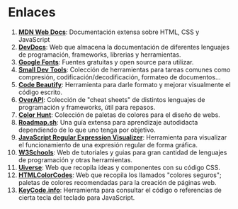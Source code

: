 # Enlaces

1. [__MDN Web Docs__](https://developer.mozilla.org/es/): Documentación extensa sobre HTML, CSS y JavaScript
2. [__DevDocs__](https://devdocs.io/): Web que almacena la documentación de diferentes lenguajes de programación, frameworks, librerias y herramientas.
3. [__Google Fonts__](https://fonts.google.com/): Fuentes gratuitas y open source para utilizar.
4. [__Small Dev Tools__](https://smalldev.tools/): Colección de herramientas para tareas comunes como compresión, codificación/decodificación, formateo de documentos...
5. [__Code Beautify__](https://codebeautify.org/): Herramienta para darle formato y mejorar visualmente el código escrito.
6. [__OverAPI__](https://overapi.com/): Colección de "cheat sheets" de distintos lenguajes de programación y frameworks, útil para repasos.
7. [__Color Hunt__](https://colorhunt.co/): Colección de paletas de colores para el diseño de webs.
8. [__Roadmap.sh__](https://roadmap.sh/): Una guía extensa para aprendizaje autodidacta dependiendo de lo que uno tenga por objetivo.
9. [__JavaScript Regular Expression Visualizer__](https://jex.im/regulex/#!flags=&re=%5E(a%7Cb)*%3F%24): Herramienta para visualizar el funcionamiento de una expresión regular de forma gráfica.
10. [__W3Schools__](https://www.w3schools.com/): Web de tutoriales y guias para gran cantidad de lenguajes de programación y otras herramientas.
11. [__Uiverse__](https://uiverse.io/): Web que recopila ideas y componentes con su código CSS.
12. [__HTMLColorCodes__](https://htmlcolorcodes.com/es/tabla-de-colores/tabla-de-colores-web-seguros/): Web que recopila los llamados "colores seguros"; paletas de colores recomendadas para la creación de páginas web.
13. [__KeyCode.info__](keycode.info): Herramienta para consultar el código o referencias de cierta tecla del teclado para JavaScript.